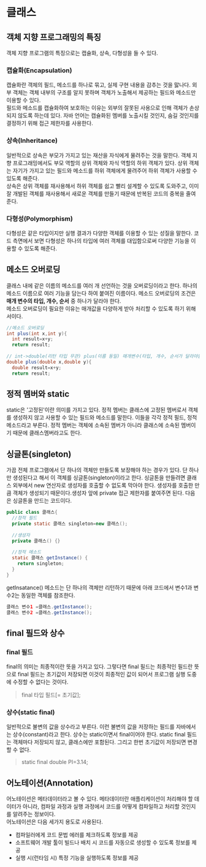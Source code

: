 # 클래스

## 객체 지향 프로그래밍의 특징
객체 지향 프로그램의 특징으로는 캡슐화, 상속, 다형성을 들 수 있다.

### 캡슐화(Encapsulation)
캡슐화란 객체의 필드, 메소드를 하나로 묶고, 실제 구현 내용을 감추는 것을 맗나다. 외부 객체는 객체 내부의 구조를 알지 못하며 객체가 노출해서 제공하는 필드와 메소드만 이용할 수 있다.  
필드와 메소드를 캡슐화하여 보호하는 이유는 외부의 잘못된 사용으로 인해 객체가 손상되지 않도록 하는데 있다. 자바 언어는 캡슐화된 멤버를 노출시킬 것인지, 숨길 것인지를 결정하기 위해 접근 제한자를 사용한다.

### 상속(Inheritance)
일반적으로 상속은 부모가 가지고 있는 재산을 자식에게 물려주는 것을 말한다. 객체 지향 프로그래밍에서도 부모 역할의 상위 객체와 자식 역할의 하위 객체가 있다. 상위 객체는 자기가 가지고 있는 필드와 메소드를 하위 객체에게 물려주어
하위 객체가 사용할 수 있도록 해준다.  
상속은 상위 객체를 재사용해서 하위 객체를 쉽고 빨리 설계할 수 있도록 도와주고, 이미 잘 개발된 객체를 재사용해서 새로운 객체를 만들기 때문에 반복된 코드의 중복을 줄여준다.

### 다형성(Polymorphism)
다형성은 같은 타입이지만 실행 결과가 다양한 객체를 이용할 수 있는 성질을 말한다. 코드 측면에서 보면 다형성은 하나의 타입에 여러 객체를 대입함으로써 다양한 기능을 이용할 수 있도록 해준다.



## 메소드 오버로딩
클래스 내에 같은 이름의 메소드를 여러 개 선언하는 것을 오버로딩이라고 한다. 하나의 메소드 이름으로 여러 기능을 담는다 하여 붙여진 이름이다. 메소드 오버로딩의 조건은 **매개 변수의 타입, 개수, 순서** 중 하나가 달라야 한다.  
메소드 오버로딩이 필요한 이유는 매개값을 다양하게 받아 처리할 수 있도록 하기 위해서이다.
```java
//메소드 오버로딩
int plus(int x,int y){
  int result=x+y;
  return result;
  
// int->double(리턴 타입 무관) plus(이름 동일) 매개변수(타입, 개수, 순서가 달라야함)
double plus(double x,double y){
  double result=x+y;
  return result;
```

## 정적 멤버와 static
static은 '고정된'이란 의미를 가지고 있다. 정적 멤버는 클래스에 고정된 멤버로서 객체를 생성하지 않고 사용할 수 있는 필드와 메소드를 말한다. 이들을 각각 정적 필드, 정적 메소드라고 부른다.
정적 멤버는 객체에 소속된 멤버가 아니라 클래스에 소속된 멤버이기 때문에 클래스멤버라고도 한다.

## 싱글톤(singleton)
가끔 전체 프로그램에서 단 하나의 객체만 만들도록 보장해야 하는 경우가 있다. 단 하나만 생성된다고 해서 이 객체를 싱글톤(singleton)이라고 한다. 싱글톤을 만들려면 클래스 외부에서 new 연산자로 생성자를
호출할 수 없도록 막아야 한다. 생성자를 호출한 만큼 객체가 생성되기 때문이다.생성자 앞에 private 접근 제한자를 붙여주면 된다. 다음은 싱글톤을 만드는 코드이다.
```java
public class 클래스{
  //정적 필드
  private static 클래스 singleton=new 클래스();
  
  //생성자
  private 클래스() {}
  
  //정적 메소드
  static 클래스 getInstance() {
    return singleton;
  }
}
```

getInsatance() 메소드는 단 하나의 객체만 리턴하기 때문에 아래 코드에서 변수1과 변수2는 동일한 객체를 참조한다.
```java
클래스 변수1 =클래스.getInstance();
클래스 변수2 =클래스.getInstance();
```
## final 필드와 상수
### final 필드
final의 의미는 최종적이란 뜻을 가지고 있다. 그렇다면 final 필드는 최종적인 필드란 뜻으로 final 필드는 초기값이 저장되면 이것이 최종적인 값이 되어서 프로그램 실행
도중에 수정할 수 없다는 것이다.
> final 타입 필드[= 초기값];

### 상수(static final)
일반적으로 불변의 값을 상수라고 부른다. 이런 불변의 값을 저장하는 필드를 자바에서는 상수(constant)라고 한다. 상수는 static이면서 final이어야 한다. static final 필드는 객체마다 저장되지 않고,
클래스에만 포함된다. 그리고 한번 초기값이 저장되면 변경할 수 없다.
> static final double PI=3.14;

## 어노테이션(Annotation)

어노테이션은 메타데이터라고 볼 수 있다. 메타데이터란 애플리케이션이 처리해야 할 데이터가 아니라, 컴파일 과정과 실행 과정에서 코드를 어떻게 컴파일하고 처리할 것인지를 알려주는 정보이다.  
어노테이션은 다음 세가지 용도로 사용된다.
* 컴파일러에게 코드 문법 에러를 체크하도록 정보를 제공
* 소프트웨어 개발 툴이 빌드나 배치 시 코드를 자동으로 생성할 수 있도록 정보를 제공
* 실행 시(런타임 시) 특정 기능을 실행하도록 정보를 제공

